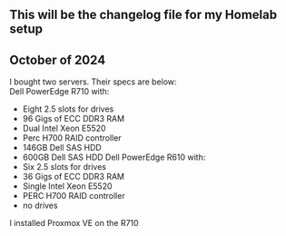 ## This will be the changelog file for my Homelab setup

## October of 2024

  I bought two servers. Their specs are below: </br>
Dell PowerEdge R710 with:
  - Eight 2.5 slots for drives
  - 96 Gigs of ECC DDR3 RAM
  - Dual Intel Xeon E5520
  - Perc H700 RAID controller
  - 146GB Dell SAS HDD
  - 600GB Dell SAS HDD 
Dell PowerEdge R610 with:
  - Six 2.5 slots for drives
  - 36 Gigs of ECC DDR3 RAM
  - Single Intel Xeon E5520
  - PERC H700 RAID controller
  - no drives


I installed Proxmox VE on the R710